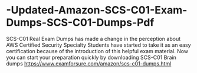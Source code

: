 # -Updated-Amazon-SCS-C01-Exam-Dumps-SCS-C01-Dumps-Pdf
SCS-C01 Real Exam Dumps has made a change in the perception about AWS Certified Security Specialty Students have started to take it as an easy certification because of the introduction of this helpful exam material. Now you can start your preparation quickly by downloading SCS-C01 Brain dumps   https://www.examforsure.com/amazon/scs-c01-dumps.html
